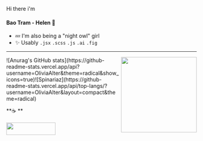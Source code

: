 


Hi there i'm <h4>Bao Tram - Helen 🍑</h4>

   -   💤 I'm also being a "night owl" girl 
   -   ✨ Usably `.jsx` `.scss` `.js` `.ai` `.fig`
***
</h3> 

<img align='right' src="https://user-images.githubusercontent.com/68039038/179959200-9da19676-48f5-4632-83da-77a8e7ee9bad.gif" width="200">
![Anurag's GitHub stats](https://github-readme-stats.vercel.app/api?username=OliviaAlter&theme=radical&show_icons=true)![Spinariaz](https://github-readme-stats.vercel.app/api/top-langs/?username=OliviaAlter&layout=compact&theme=radical) 

**☕ ** <br> <br>
<a href="https://www.youtube.com/watch?v=dQw4w9WgXcQ"><img src="https://img.shields.io/badge/PayPal-00457C?style=for-the-badge&logo=paypal&logoColor=white" height="33" width="130" /></a>
